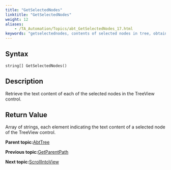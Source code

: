```yaml
--- 
title: "GetSelectedNodes"
linktitle: "GetSelectedNodes"
weight: 12
aliases: 
    - /TA_Automation/Topics/abt_GetSelectedNodes_17.html
keywords: "getselectednodes, contents of selected nodes in tree, obtain text of selected tree nodes"
---
```


## Syntax

`string[] GetSelectedNodes()`

## Description

Retrieve the text content of each of the selected nodes in the TreeView control.

## Return Value

Array of strings, each element indicating the text content of a selected node of the TreeView control.

**Parent topic:**[AbtTree](/TA_Automation/Topics/abt_AbtTree.html)

**Previous topic:**[GetParentPath](/TA_Automation/Topics/abt_GetParentPath_17.html)

**Next topic:**[ScrollIntoView](/TA_Automation/Topics/abt_ScrollIntoView_17.html)

